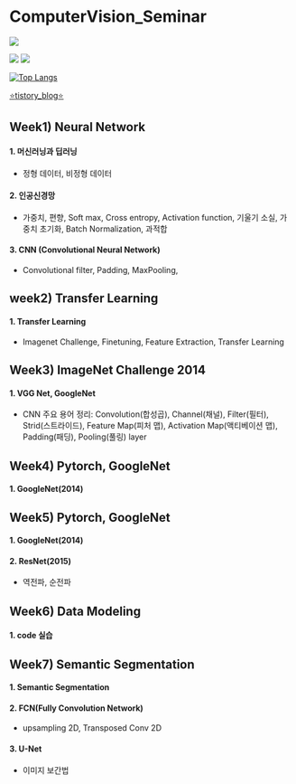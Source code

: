 # ComputerVision_Seminar

<a href="https://hits.seeyoufarm.com"><img src="https://hits.seeyoufarm.com/api/count/incr/badge.svg?url=https%3A%2F%2Fgithub.com%2FPark-da-in&count_bg=%2379C83D&title_bg=%23555555&icon=&icon_color=%23E7E7E7&title=hits&edge_flat=false"/></a>

<img src="https://img.shields.io/badge/Python-3776AB?style=flat&logo=Python&logoColor=white"/>

<img src="https://capsule-render.vercel.app/api?type=slice&color=auto&height=300&section=header&text=ComputerVision_Seminar&fontSize=60" />

[![Top Langs](https://github-readme-stats.vercel.app/api/top-langs/?username=Park-da-in&langs_count=8)](https://github.com/Park-da-in/github-readme-stats)

[:star:tistory_blog:star:](https://020604di.tistory.com/)

Week1) Neural Network
--------------------------
#### 1. 머신러닝과 딥러닝
- 정형 데이터, 비정형 데이터
#### 2. 인공신경망
- 가중치, 편향, Soft max, Cross entropy, Activation function, 기울기 소실, 가중치 초기화, Batch Normalization, 
과적합
#### 3. CNN (Convolutional Neural Network)
- Convolutional filter, Padding, MaxPooling, 


week2) Transfer Learning
--------------------------
#### 1. Transfer Learning
- Imagenet Challenge, Finetuning, Feature Extraction, Transfer Learning


Week3) ImageNet Challenge 2014
--------------------------------
#### 1. VGG Net, GoogleNet
- CNN 주요 용어 정리: Convolution(합성곱), Channel(채널), Filter(필터), Strid(스트라이드), Feature Map(피처 맵), Activation Map(액티베이션 맵), Padding(패딩), Pooling(풀링) layer


Week4) Pytorch, GoogleNet
---------------------------
#### 1. GoogleNet(2014)


Week5) Pytorch, GoogleNet
---------------------------
#### 1. GoogleNet(2014)
#### 2. ResNet(2015)
- 역전파, 순전파

Week6) Data Modeling
---------------------------
#### 1. code 실습

Week7) Semantic Segmentation
---------------------------
#### 1. Semantic Segmentation
#### 2. FCN(Fully Convolution Network)
- upsampling 2D, Transposed Conv 2D
#### 3. U-Net
- 이미지 보간법
